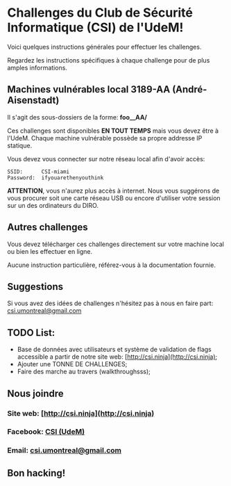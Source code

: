 # Challenges du Club de Sécurité Informatique (CSI) de l'UdeM!
Voici quelques instructions générales pour effectuer les challenges. 

Regardez les instructions spécifiques à chaque challenge pour de plus amples informations.

## Machines vulnérables local 3189-AA (André-Aisenstadt)
Il s'agit des sous-dossiers de la forme: **foo__AA/**

Ces challenges sont disponibles **EN TOUT TEMPS** mais vous devez être à l'UdeM. Chaque machine vulnérable possède sa propre addresse IP statique.

Vous devez vous connecter sur notre réseau local afin d'avoir accès:
```
SSID:      CSI-miami
Password:  ifyouarethenyouthink
```

**ATTENTION**, vous n'aurez plus accès à internet. Nous vous suggérons de vous procurer soit une carte réseau USB ou encore d'utiliser votre session sur un des ordinateurs du DIRO.

## Autres challenges
Vous devez télécharger ces challenges directement sur votre machine local ou bien les effectuer en ligne.

Aucune instruction particulière, référez-vous à la documentation fournie.

## Suggestions
Si vous avez des idées de challenges n'hésitez pas à nous en faire part:
[csi.umontreal@gmail.com](mailto:csi.umontreal@gmail.com)

## TODO List:
- Base de données avec utilisateurs et système de validation de flags accessible a partir de notre site web: [http://csi.ninja](http://csi.ninja);
- Ajouter une TONNE DE CHALLENGES;
- Faire des marche au travers (walkthroughsss);

## Nous joindre
### Site web:  [http://csi.ninja](http://csi.ninja)
### Facebook:  [CSI (UdeM)](https://www.facebook.com/groups/infosecum)
### Email:     [csi.umontreal@gmail.com](mailto:csi.umontreal@gmail.com)

## **Bon hacking!**

